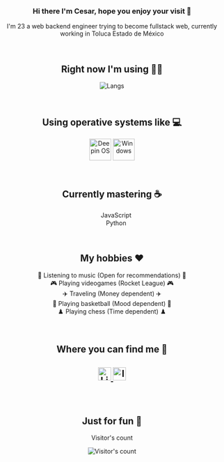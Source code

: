 <h3 align="center"> Hi there I'm Cesar, hope you enjoy your visit 👋 </h3>
<p align="center"> I'm 23 a web backend engineer trying to become fullstack web, currently working in Toluca Estado de México </p>
</br>

<h2 align="center"> Right now I'm using 👨‍💼 </h2>
<p align="center"><img src="https://github-readme-stats.vercel.app/api/top-langs/?username=Cesar98&langs_count=10&theme=tokyonight&layout=compact" alt="Langs" /></p>
</br>

<h2 align="center"> Using operative systems like 💻 </h2>
<p align="center">
  <img src="https://upload.wikimedia.org/wikipedia/commons/thumb/f/f5/Deepin_logo.svg/1050px-Deepin_logo.svg.png" width="50" alt="Deepin OS" />
  <img src="https://upload.wikimedia.org/wikipedia/commons/thumb/5/5f/Windows_logo_-_2012.svg/2048px-Windows_logo_-_2012.svg.png" width="50" alt="Windows" />
</p>
</br>

<h2 align="center"> Currently mastering ☕ </h2>
<p align="center">
  <img src="https://upload.wikimedia.org/wikipedia/commons/thumb/9/99/Unofficial_JavaScript_logo_2.svg/1200px-Unofficial_JavaScript_logo_2.svg.png" width="15" /> JavaScript 
  </br>
  <img src="https://upload.wikimedia.org/wikipedia/commons/thumb/c/c3/Python-logo-notext.svg/1200px-Python-logo-notext.svg.png" width="15" /> Python 
</p>
</br>

<h2 align="center"> My hobbies ❤️ </h2>
<p align="center">
  🎵 Listening to music (Open for recommendations) 🎵
  </br>
  🎮 Playing videogames (Rocket League) 🎮
  </br>
  ✈️ Traveling (Money dependent) ✈️
  </br>
  🏀 Playing basketball (Mood dependent) 🏀
  </br>
  ♟️ Playing chess (Time dependent) ♟️
</p>
</br>

<h2 align="center"> Where you can find me 🧔 <h2>
<p align="center">
  <a href="https://www.linkedin.com/in/cesar-alvarez-b4922a217/">
    <img src="https://cdn-icons-png.flaticon.com/512/174/174857.png" alt="Linkedin profile" height="30" width="30">
  </a>
  <a href="https://www.instagram.com/cuar__cuar/">
    <img src="https://ladatacuenta.com/wp-content/uploads/2021/01/instagram-logo-png-transparent-0.png" alt="Instagram profile" height="30" width="30">
  </a>
</p>
</br>

<h2 align="center"> Just for fun 🐶 </h2>
<p align="center"> Visitor's count </p>
<p align="center">
  <img src="https://profile-counter.glitch.me/{Cesar98}/count.svg" alt="Visitor's count" />
</p>

